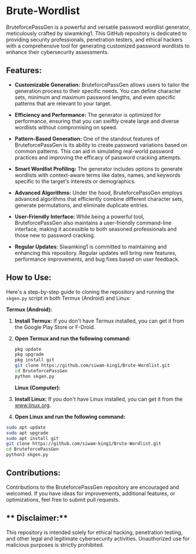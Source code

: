 # **Brute-Wordlist**
BruteforcePassGen is a powerful and versatile password wordlist generator, meticulously crafted by siwamking1. This GitHub repository is dedicated to providing security professionals, penetration testers, and ethical hackers with a comprehensive tool for generating customized password wordlists to enhance their cybersecurity assessments.

## **Features:**

- **Customizable Generation:** BruteforcePassGen allows users to tailor the generation process to their specific needs. You can define character sets, minimum and maximum password lengths, and even specific patterns that are relevant to your target.

- **Efficiency and Performance:** The generator is optimized for performance, ensuring that you can swiftly create large and diverse wordlists without compromising on speed.

- **Pattern-Based Generation:** One of the standout features of BruteforcePassGen is its ability to create password variations based on common patterns. This can aid in simulating real-world password practices and improving the efficacy of password cracking attempts.

- **Smart Wordlist Profiling:** The generator includes options to generate wordlists with context-aware terms like dates, names, and keywords specific to the target's interests or demographics.

- **Advanced Algorithms:** Under the hood, BruteforcePassGen employs advanced algorithms that efficiently combine different character sets, generate permutations, and eliminate duplicate entries.

- **User-Friendly Interface:** While being a powerful tool, BruteforcePassGen also maintains a user-friendly command-line interface, making it accessible to both seasoned professionals and those new to password cracking.

- **Regular Updates:** Siwamking1 is committed to maintaining and enhancing this repository. Regular updates will bring new features, performance improvements, and bug fixes based on user feedback.

## **How to Use:**

Here's a step-by-step guide to cloning the repository and running the `skgen.py` script in both Termux (Android) and Linux:

**Termux (Android):**

1. **Install Termux:**
   If you don't have Termux installed, you can get it from the Google Play Store or F-Droid.

2. **Open Termux and run the following command:**
   ```bash
   pkg update
   pkg upgrade
   pkg install git
   git clone https://github.com/siwam-king1/Brute-Wordlist.git
   cd BruteforcePassGen
   python skgen.py
   ```

   **Linux (Computer):**

1. **Install Linux:**
   If you don't have Linux installed, you can get it from the www.linux.org.

2. **Open Linux and run the following command:**
 ```bash  
 sudo apt update
sudo apt upgrade
sudo apt install git
git clone https://github.com/siwam-king1/Brute-Wordlist.git
cd BruteforcePassGen
python3 skgen.py
```
## **Contributions:**
Contributions to the BruteforcePassGen repository are encouraged and welcomed. If you have ideas for improvements, additional features, or optimizations, feel free to submit pull requests.

## ** Disclaimer:** 
This repository is intended solely for ethical hacking, penetration testing, and other legal and legitimate cybersecurity activities. Unauthorized use for malicious purposes is strictly prohibited.
